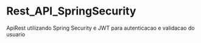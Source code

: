 # Rest_API_SpringSecurity
ApiRest utilizando Spring Security e JWT para autenticacao e validacao do usuario
